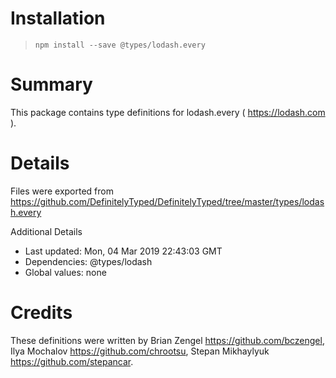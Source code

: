 # Installation
> `npm install --save @types/lodash.every`

# Summary
This package contains type definitions for lodash.every ( https://lodash.com ).

# Details
Files were exported from https://github.com/DefinitelyTyped/DefinitelyTyped/tree/master/types/lodash.every

Additional Details
 * Last updated: Mon, 04 Mar 2019 22:43:03 GMT
 * Dependencies: @types/lodash
 * Global values: none

# Credits
These definitions were written by Brian Zengel <https://github.com/bczengel>, Ilya Mochalov <https://github.com/chrootsu>, Stepan Mikhaylyuk <https://github.com/stepancar>.
